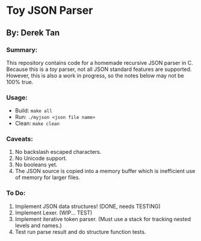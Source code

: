 # Toy JSON Parser
## By: Derek Tan

### Summary:
This repository contains code for a homemade recursive JSON parser in C. Because this is a _toy_ parser, not all JSON standard features are supported. However, this is also a work in progress, so the notes below may not be 100% true.

### Usage:
 - Build: `make all`
 - Run: `./myjson <json file name>`
 - Clean: `make clean`

### Caveats:
 1. No backslash escaped characters.
 2. No Unicode support.
 3. No booleans yet.
 4. The JSON source is copied into a memory buffer which is inefficient use of memory for larger files.

### To Do:
 1. Implement JSON data structures! (DONE, needs TESTING)
 2. Implement Lexer. (WIP... TEST)
 3. Implement iterative token parser. (Must use a stack for tracking nested levels and names.)
 4. Test run parse result and do structure function tests.
